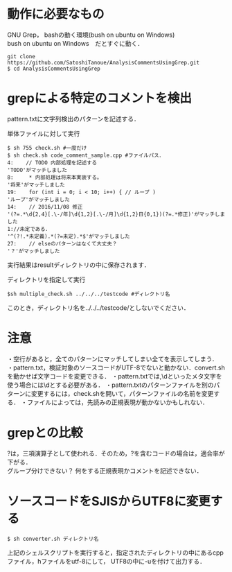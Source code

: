 # 動作に必要なもの
GNU Grep， bashの動く環境(bush on ubuntu on Windows)  
bush on ubuntu on Windows　だとすぐに動く．
```
git clone https://github.com/SatoshiTanoue/AnalysisCommentsUsingGrep.git
$ cd AnalysisCommentsUsingGrep
```
# grepによる特定のコメントを検出

pattern.txtに文字列検出のパターンを記述する．

単体ファイルに対して実行
```
$ sh 755 check.sh #一度だけ
$ sh check.sh code_comment_sample.cpp #ファイルパス．
4:    // TODO 内部処理を記述する
'TODO'がマッチしました
8:     * 内部処理は将来本実装する。
'将来'がマッチしました
19:    for (int i = 0; i < 10; i++) { // ループ )
'ループ'がマッチしました
14:    // 2016/11/08 修正
'(?=.*\d{2,4}[.\-/年]\d{1,2}[.\-/月]\d{1,2}日{0,1})(?=.*修正)'がマッチしました
1://未定である．
'^(?!.*未定義).*(?=未定).*$'がマッチしました
27:    // elseのパターンはなくて大丈夫？
'？'がマッチしました
```
実行結果はresultディレクトリの中に保存されます．

ディレクトリを指定して実行

```
$sh multiple_check.sh ../../../testcode #ディレクトリ名
```
このとき，ディレクトリ名を../../../testcode/としないでください．
# 注意

・空行があると，全てのパターンにマッチしてしまい全てを表示してしまう．  
・pattern.txt，検証対象のソースコードがUTF-8でないと動かない．convert.shを動かせば文字コードを変更できる．
・pattern.txtでは,\dといったメタ文字を使う場合には\\dとする必要がある．
・pattern.txtのパターンファイルを別のパターンに変更するには，check.shを開いて，パターンファイルの名前を変更する． 
・ファイルによっては，先読みの正規表現が動かないかもしれない．  

# grepとの比較
?は，三項演算子として使われる．そのため，?を含むコードの場合は，適合率が下がる．  
グループ分けできない？ 何をする正規表現かコメントを記述できない．  

# ソースコードをSJISからUTF8に変更する

```
$ sh converter.sh ディレクトリ名 
```

上記のシェルスクリプトを実行すると，指定されたディレクトリの中にあるcppファイル，hファイルをutf-8にして，
UTF8の中に-uを付けて出力する．
